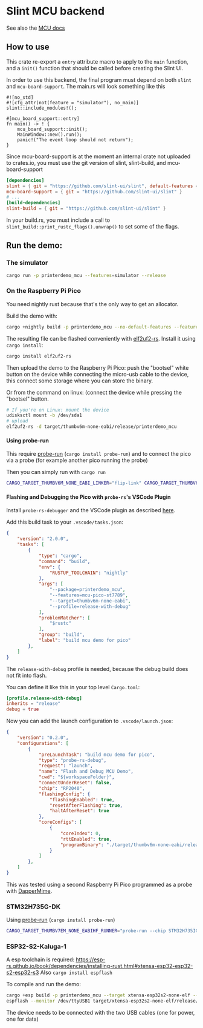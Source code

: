 # Slint MCU backend

See also the [MCU docs](../../api/rs/slint/mcu.md)

## How to use

This crate re-export a `entry` attribute macro to apply to the `main` function, and a `init()`
function that should be called before creating the Slint UI.

In order to use this backend, the final program must depend on both `slint` and `mcu-board-support`.
The main.rs will look something like this

```rust,ignore
#![no_std]
#![cfg_attr(not(feature = "simulator"), no_main)]
slint::include_modules!();

#[mcu_board_support::entry]
fn main() -> ! {
    mcu_board_support::init();
    MainWindow::new().run();
    panic!("The event loop should not return");
}
```

Since mcu-board-support is at the moment an internal crate not uploaded to crates.io, you must
use the git version of slint, slint-build, and mcu-board-support

```toml
[dependencies]
slint = { git = "https://github.com/slint-ui/slint", default-features = false }
mcu-board-support = { git = "https://github.com/slint-ui/slint" }
# ...
[build-dependencies]
slint-build = { git = "https://github.com/slint-ui/slint" }
```

In your build.rs, you must include a call to `slint_build::print_rustc_flags().unwrap()` to set some of the flags.

## Run the demo:

### The simulator


```sh
cargo run -p printerdemo_mcu --features=simulator --release
```

### On the Raspberry Pi Pico

You need nightly rust because that's the only way to get an allocator.

Build the demo with:

```sh
cargo +nightly build -p printerdemo_mcu --no-default-features --features=mcu-board-support/pico-st7789 --target=thumbv6m-none-eabi --release
```

The resulting file can be flashed conveniently with [elf2uf2-rs](https://github.com/jonil/elf2uf2-rs). Install it using `cargo install`:

```sh
cargo install elf2uf2-rs
```

Then upload the demo to the Raspberry Pi Pico: push the "bootsel" white button on the device while connecting the
micro-usb cable to the device, this connect some storage where you can store the binary.

Or from the command on linux: (connect the device while pressing the "bootsel" button.

```sh
# If you're on Linux: mount the device
udisksctl mount -b /dev/sda1
# upload
elf2uf2-rs -d target/thumbv6m-none-eabi/release/printerdemo_mcu
```

#### Using probe-run

This require [probe-run](https://github.com/knurling-rs/probe-run) (`cargo install probe-run`)
and to connect the pico via a probe (for example another pico running the probe)

Then you can simply run with `cargo run`

```sh
CARGO_TARGET_THUMBV6M_NONE_EABI_LINKER="flip-link" CARGO_TARGET_THUMBV6M_NONE_EABI_RUNNER="probe-run --chip RP2040" cargo +nightly run -p printerdemo_mcu --no-default-features --features=mcu-board-support/pico-st7789 --target=thumbv6m-none-eabi --release
```

#### Flashing and Debugging the Pico with `probe-rs`'s VSCode Plugin

Install `probe-rs-debugger` and the VSCode plugin as described [here](https://probe.rs/docs/tools/vscode/).

Add this build task to your `.vscode/tasks.json`:
```json
{
	"version": "2.0.0",
	"tasks": [
		{
			"type": "cargo",
			"command": "build",
			"env": {
				"RUSTUP_TOOLCHAIN": "nightly"
			},
			"args": [
				"--package=printerdemo_mcu",
				"--features=mcu-pico-st7789",
				"--target=thumbv6m-none-eabi",
				"--profile=release-with-debug"
			],
			"problemMatcher": [
				"$rustc"
			],
			"group": "build",
			"label": "build mcu demo for pico"
		},
	]
}
```

The `release-with-debug` profile is needed, because the debug build does not fit into flash.

You can define it like this in your top level `Cargo.toml`:

```toml
[profile.release-with-debug]
inherits = "release"
debug = true
```

Now you can add the launch configuration to `.vscode/launch.json`:

```json
{
    "version": "0.2.0",
    "configurations": [
        {
            "preLaunchTask": "build mcu demo for pico",
            "type": "probe-rs-debug",
            "request": "launch",
            "name": "Flash and Debug MCU Demo",
            "cwd": "${workspaceFolder}",
            "connectUnderReset": false,
            "chip": "RP2040",
            "flashingConfig": {
                "flashingEnabled": true,
                "resetAfterFlashing": true,
                "haltAfterReset": true
            },
            "coreConfigs": [
                {
                    "coreIndex": 0,
                    "rttEnabled": true,
                    "programBinary": "./target/thumbv6m-none-eabi/release-with-debug/printerdemo_mcu"
                }
            ]
        },
    ]
}
```

This was tested using a second Raspberry Pi Pico programmed as a probe with [DapperMime](https://github.com/majbthrd/DapperMime).

### STM32H735G-DK

Using [probe-run](https://github.com/knurling-rs/probe-run) (`cargo install probe-run`)

```sh
CARGO_TARGET_THUMBV7EM_NONE_EABIHF_RUNNER="probe-run --chip STM32H735IGKx" cargo +nightly run -p printerdemo_mcu --no-default-features  --features=mcu-board-support/stm32h735g --target=thumbv7em-none-eabihf --release
```

### ESP32-S2-Kaluga-1

A esp toolchain is required: https://esp-rs.github.io/book/dependencies/installing-rust.html#xtensa-esp32-esp32-s2-esp32-s3
Also `cargo install espflash`

To compile and run the demo:

```sh
cargo +esp build -p printerdemo_mcu --target xtensa-esp32s2-none-elf --no-default-features --features=mcu-board-support/esp32-s2-kaluga-1 --release --config examples/mcu-board-support/esp32_s2_kaluga_1/cargo-config.toml
espflash --monitor /dev/ttyUSB1 target/xtensa-esp32s2-none-elf/release/printerdemo_mcu
```

The device needs to be connected with the two USB cables (one for power, one for data)

